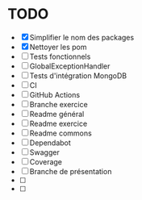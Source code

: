 # TODO

* [x] Simplifier le nom des packages
* [x] Nettoyer les pom
* [ ] Tests fonctionnels
* [ ] GlobalExceptionHandler
* [ ] Tests d'intégration MongoDB
* [ ] CI
* [ ] GitHub Actions
* [ ] Branche exercice
* [ ] Readme général
* [ ] Readme exercice
* [ ] Readme commons
* [ ] Dependabot
* [ ] Swagger
* [ ] Coverage
* [ ] Branche de présentation
* [ ] 
* [ ] 

